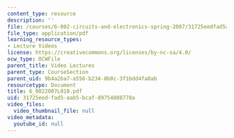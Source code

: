 ```yaml
---
content_type: resource
description: ''
file: /courses/6-002-circuits-and-electronics-spring-2007/31725eedfad5aab5bcaf89754808778a_6_0022007L010.pdf
file_type: application/pdf
learning_resource_types:
- Lecture Videos
license: https://creativecommons.org/licenses/by-nc-sa/4.0/
ocw_type: OCWFile
parent_title: Video Lectures
parent_type: CourseSection
parent_uid: 9b4a2ba7-a556-b234-8b0c-3f1bdd4fa8ab
resourcetype: Document
title: 6_0022007L010.pdf
uid: 31725eed-fad5-aab5-bcaf-89754808778a
video_files:
  video_thumbnail_file: null
video_metadata:
  youtube_id: null
---
```

